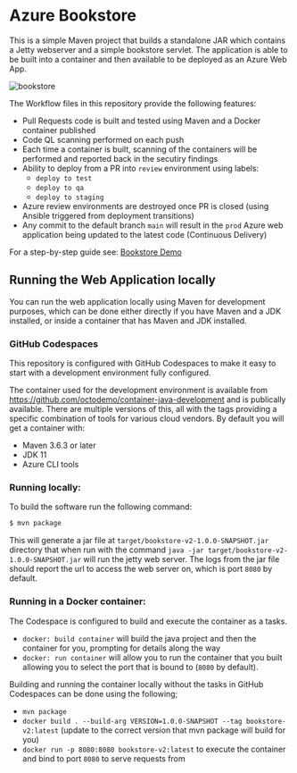 # Azure Bookstore

This is a simple Maven project that builds a standalone JAR which contains a Jetty webserver and a simple bookstore servlet. The application is able
to be built into a container and then available to be deployed as an Azure Web App.

![bookstore](https://user-images.githubusercontent.com/681306/114581130-5e2d4b00-9c77-11eb-837b-4efaefa29e39.png)


The Workflow files in this repository provide the following features:

* Pull Requests code is built and tested using Maven and a Docker container published
* Code QL scanning performed on each push
* Each time a container is built, scanning of the containers will be performed and reported back in the secutiry findings
* Ability to deploy from a PR into `review` environment using labels:
    - `deploy to test`
    - `deploy to qa`
    - `deploy to staging`
* Azure review environments are destroyed once PR is closed (using Ansible triggered from deployment transitions)
* Any commit to the default branch `main` will result in the `prod` Azure web application being updated to the latest code (Continuous Delivery)

For a step-by-step guide see: [Bookstore Demo](https://github.com/github/solutions-engineering/blob/master/guides/demo/end-to-end-demos/bookstore-demo.md)


## Running the Web Application locally

You can run the web application locally using Maven for development purposes, which can be done either directly if you
have Maven and a JDK installed, or inside a container that has Maven and JDK installed.


### GitHub Codespaces

This repository is configured with GitHub Codespaces to make it easy to start with a development environment fully configured.

The container used for the development environment is available from https://github.com/octodemo/container-java-development and is publically available.
There are multiple versions of this, all with the tags providing a specific combination of tools for various cloud vendors. By default you will get a
container with:
* Maven 3.6.3 or later
* JDK 11
* Azure CLI tools


### Running locally:
To build the software run the following command:

```bash
$ mvn package
```

This will generate a jar file at `target/bookstore-v2-1.0.0-SNAPSHOT.jar` directory that when run with the command `java -jar target/bookstore-v2-1.0.0-SNAPSHOT.jar` will run the jetty web server.
The logs from the jar file should report the url to access the web server on, which is port `8080` by default.


### Running in a Docker container:

The Codespace is configured to build and execute the container as a tasks.

* `docker: build container` will build the java project and then the container for you, prompting for details along the way
* `docker: run container` will allow you to run the container that you built allowing you to select the port that is bound to (`8080` by default).

Building and running the container locally without the tasks in GitHub Codespaces can be done using the following;

* `mvn package`
* `docker build . --build-arg VERSION=1.0.0-SNAPSHOT --tag bookstore-v2:latest` (update to the correct version that mvn package will build for you)
* `docker run -p 8080:8080 bookstore-v2:latest` to execute the container and bind to port `8080` to serve requests from
